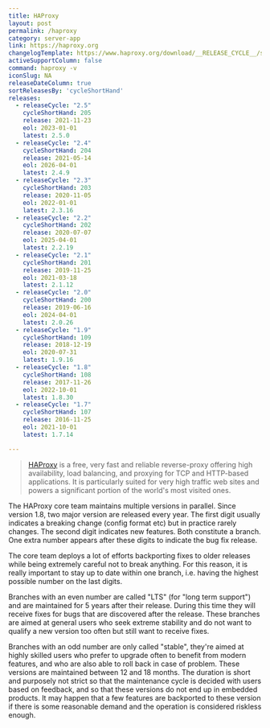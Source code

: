 ```yaml
---
title: HAProxy
layout: post
permalink: /haproxy
category: server-app
link: https://haproxy.org
changelogTemplate: https://www.haproxy.org/download/__RELEASE_CYCLE__/src/CHANGELOG
activeSupportColumn: false
command: haproxy -v
iconSlug: NA
releaseDateColumn: true
sortReleasesBy: 'cycleShortHand'
releases:
  - releaseCycle: "2.5"
    cycleShortHand: 205
    release: 2021-11-23
    eol: 2023-01-01
    latest: 2.5.0
  - releaseCycle: "2.4"
    cycleShortHand: 204
    release: 2021-05-14
    eol: 2026-04-01
    latest: 2.4.9
  - releaseCycle: "2.3"
    cycleShortHand: 203
    release: 2020-11-05
    eol: 2022-01-01
    latest: 2.3.16
  - releaseCycle: "2.2"
    cycleShortHand: 202
    release: 2020-07-07
    eol: 2025-04-01
    latest: 2.2.19
  - releaseCycle: "2.1"
    cycleShortHand: 201
    release: 2019-11-25
    eol: 2021-03-18
    latest: 2.1.12
  - releaseCycle: "2.0"
    cycleShortHand: 200
    release: 2019-06-16
    eol: 2024-04-01
    latest: 2.0.26
  - releaseCycle: "1.9"
    cycleShortHand: 109
    release: 2018-12-19
    eol: 2020-07-31
    latest: 1.9.16
  - releaseCycle: "1.8"
    cycleShortHand: 108
    release: 2017-11-26
    eol: 2022-10-01
    latest: 1.8.30
  - releaseCycle: "1.7"
    cycleShortHand: 107
    release: 2016-11-25
    eol: 2021-10-01
    latest: 1.7.14

---
```


>[HAProxy](https://www.haproxy.org/) is a free, very fast and reliable reverse-proxy offering high availability, load balancing, and proxying for TCP and HTTP-based applications. It is particularly suited for very high traffic web sites and powers a significant portion of the world's most visited ones.

The HAProxy core team maintains multiple versions in parallel. Since version 1.8, two major version are released every year. The first digit usually indicates a breaking change (config format etc) but in practice rarely changes. The second digit indicates new features. Both constitute a branch. One extra number appears after these digits to indicate the bug fix release.

The core team deploys a lot of efforts backporting fixes to older releases while being extremely careful not to break anything. For this reason, it is really important to stay up to date within one branch, i.e. having the highest possible number on the last digits.

Branches with an even number are called "LTS" (for "long term support") and are maintained for 5 years after their release. During this time they will receive fixes for bugs that are discovered after the release. These branches are aimed at general users who seek extreme stability and do not want to qualify a new version too often but still want to receive fixes.

Branches with an odd number are only called "stable", they're aimed at highly skilled users who prefer to upgrade often to benefit from modern features, and who are also able to roll back in case of problem. These versions are maintained between 12 and 18 months. The duration is short and purposely not strict so that the maintenance cycle is decided with users based on feedback, and so that these versions do not end up in embedded products. It may happen that a few features are backported to these version if there is some reasonable demand and the operation is considered riskless enough.
